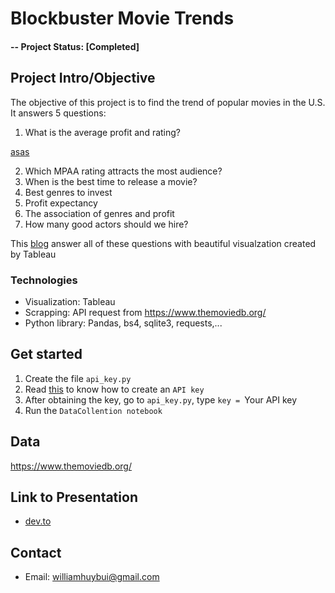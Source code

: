# Blockbuster Movie Trends

#### -- Project Status: [Completed]

## Project Intro/Objective

The objective of this project is to find the trend of popular movies in the U.S. It answers 5 questions:
1) What is the average profit and rating?

[asas](https://github.com/williamhuybui/Blockbuster-Movie-Trends/tree/master/Picture/profit_rating.png)

2) Which MPAA rating attracts the most audience?
3) When is the best time to release a movie?
4) Best genres to invest
5) Profit expectancy
6) The association of genres and profit
7) How many good actors should we hire?

This [blog](https://dev.to/williamhuybui/blockbuster-movie-trends-h94) answer all of these questions with beautiful visualzation created by Tableau

### Technologies
* Visualization: Tableau
* Scrapping: API request from https://www.themoviedb.org/
* Python library: Pandas, bs4, sqlite3, requests,...

## Get started


1) Create the file `api_key.py`
2) Read [this](https://www.themoviedb.org/faq/api) to know how to create an `API key`
3) After obtaining the key, go to `api_key.py`, type `key = `Your API key` `
4) Run the `DataCollention notebook`

## Data
https://www.themoviedb.org/

## Link to Presentation
* [dev.to](https://dev.to/williamhuybui/blockbuster-movie-trends-h94)

## Contact
* Email: williamhuybui@gmail.com
